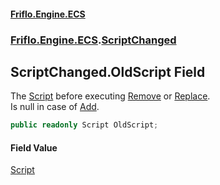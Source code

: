#### [Friflo.Engine.ECS](index.md#'index')
### [Friflo.Engine.ECS](Friflo.Engine.ECS.md#'Friflo.Engine.ECS').[ScriptChanged](ScriptChanged.md#'Friflo.Engine.ECS.ScriptChanged')

## ScriptChanged.OldScript Field

The [Script](Script.md#'Friflo.Engine.ECS.Script') before executing [Remove](ScriptChangedAction.md#Friflo.Engine.ECS.ScriptChangedAction.Remove#'Friflo.Engine.ECS.ScriptChangedAction.Remove') or [Replace](ScriptChangedAction.md#Friflo.Engine.ECS.ScriptChangedAction.Replace#'Friflo.Engine.ECS.ScriptChangedAction.Replace').<br/>
Is null in case of [Add](ScriptChangedAction.md#Friflo.Engine.ECS.ScriptChangedAction.Add#'Friflo.Engine.ECS.ScriptChangedAction.Add').

```csharp
public readonly Script OldScript;
```

#### Field Value
[Script](Script.md#'Friflo.Engine.ECS.Script')